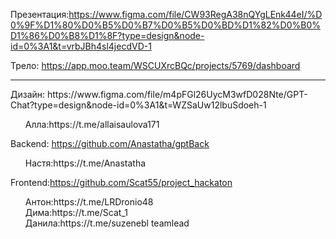 Презентация:https://www.figma.com/file/CW93RegA38nQYgLEnk44eI/%D0%9F%D1%80%D0%B5%D0%B7%D0%B5%D0%BD%D1%82%D0%B0%D1%86%D0%B8%D1%8F?type=design&node-id=0%3A1&t=vrbJBh4sl4jecdVD-1

Трело: https://app.moo.team/WSCUXrcBQc/projects/5769/dashboard
<hr>
Дизайн: https://www.figma.com/file/m4pFGl26UycM3wfD028Nte/GPT-Chat?type=design&node-id=0%3A1&t=WZSaUw12lbuSdoeh-1
<ul>Алла:https://t.me/allaisaulova171</ul>

Backend: https://github.com/Anastatha/gptBack
<ul>Настя:https://t.me/Anastatha</ul>


Frontend:https://github.com/Scat55/project_hackaton<br>
<ul>
 Антон:https://t.me/LRDronio48</br>
Дима:https://t.me/Scat_1</br>
Данила:https://t.me/suzenebl teamlead</br>
 </ul>

